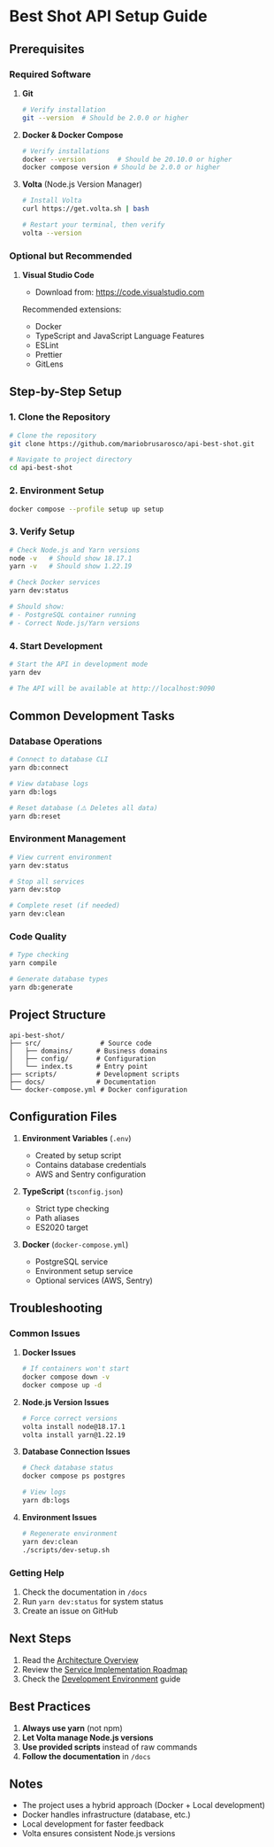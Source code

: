 # Best Shot API Setup Guide

## Prerequisites

### Required Software

1. **Git**

   ```bash
   # Verify installation
   git --version  # Should be 2.0.0 or higher
   ```

2. **Docker & Docker Compose**

   ```bash
   # Verify installations
   docker --version        # Should be 20.10.0 or higher
   docker compose version # Should be 2.0.0 or higher
   ```

3. **Volta** (Node.js Version Manager)

   ```bash
   # Install Volta
   curl https://get.volta.sh | bash

   # Restart your terminal, then verify
   volta --version
   ```

### Optional but Recommended

1. **Visual Studio Code**

   - Download from: https://code.visualstudio.com

   Recommended extensions:

   - Docker
   - TypeScript and JavaScript Language Features
   - ESLint
   - Prettier
   - GitLens

## Step-by-Step Setup

### 1. Clone the Repository

```bash
# Clone the repository
git clone https://github.com/mariobrusarosco/api-best-shot.git

# Navigate to project directory
cd api-best-shot
```

### 2. Environment Setup

```bash
docker compose --profile setup up setup
```

### 3. Verify Setup

```bash
# Check Node.js and Yarn versions
node -v   # Should show 18.17.1
yarn -v   # Should show 1.22.19

# Check Docker services
yarn dev:status

# Should show:
# - PostgreSQL container running
# - Correct Node.js/Yarn versions
```

### 4. Start Development

```bash
# Start the API in development mode
yarn dev

# The API will be available at http://localhost:9090
```

## Common Development Tasks

### Database Operations

```bash
# Connect to database CLI
yarn db:connect

# View database logs
yarn db:logs

# Reset database (⚠️ Deletes all data)
yarn db:reset
```

### Environment Management

```bash
# View current environment
yarn dev:status

# Stop all services
yarn dev:stop

# Complete reset (if needed)
yarn dev:clean
```

### Code Quality

```bash
# Type checking
yarn compile

# Generate database types
yarn db:generate
```

## Project Structure

```
api-best-shot/
├── src/               # Source code
│   ├── domains/      # Business domains
│   ├── config/       # Configuration
│   └── index.ts      # Entry point
├── scripts/          # Development scripts
├── docs/             # Documentation
└── docker-compose.yml # Docker configuration
```

## Configuration Files

1. **Environment Variables** (`.env`)

   - Created by setup script
   - Contains database credentials
   - AWS and Sentry configuration

2. **TypeScript** (`tsconfig.json`)

   - Strict type checking
   - Path aliases
   - ES2020 target

3. **Docker** (`docker-compose.yml`)
   - PostgreSQL service
   - Environment setup service
   - Optional services (AWS, Sentry)

## Troubleshooting

### Common Issues

1. **Docker Issues**

   ```bash
   # If containers won't start
   docker compose down -v
   docker compose up -d
   ```

2. **Node.js Version Issues**

   ```bash
   # Force correct versions
   volta install node@18.17.1
   volta install yarn@1.22.19
   ```

3. **Database Connection Issues**

   ```bash
   # Check database status
   docker compose ps postgres

   # View logs
   yarn db:logs
   ```

4. **Environment Issues**
   ```bash
   # Regenerate environment
   yarn dev:clean
   ./scripts/dev-setup.sh
   ```

### Getting Help

1. Check the documentation in `/docs`
2. Run `yarn dev:status` for system status
3. Create an issue on GitHub

## Next Steps

1. Read the [Architecture Overview](./architecture.md)
2. Review the [Service Implementation Roadmap](./service-implementation-roadmap.md)
3. Check the [Development Environment](./development-environment.md) guide

## Best Practices

1. **Always use yarn** (not npm)
2. **Let Volta manage Node.js versions**
3. **Use provided scripts** instead of raw commands
4. **Follow the documentation** in `/docs`

## Notes

- The project uses a hybrid approach (Docker + Local development)
- Docker handles infrastructure (database, etc.)
- Local development for faster feedback
- Volta ensures consistent Node.js versions
